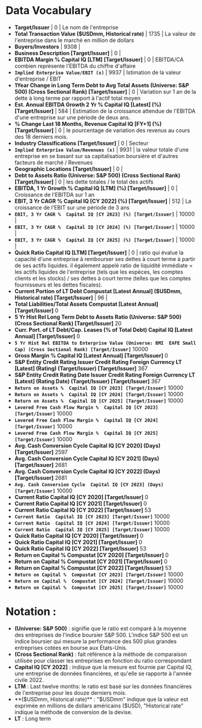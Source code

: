 
# **Data Vocabulary** 

- **Target/Issuer** | 0 | Le nom de l'entreprise
- **Total Transaction Value ($USDmm, Historical rate)** | 1735 | La valeur de l'entreprise dans le marché en million de dollars
- **Buyers/Investors** | 9308 |
- **Business Description [Target/Issuer]** | 0 |
- **EBITDA Margin %  Capital IQ [LTM] [Target/Issuer]** | 0 |  EBITDA/CA combien représente l'EBITDA du chiffre d'affaire 
- **`Implied Enterprise Value/EBIT (x)`** | 9937 | Istimation de la valeur d'entreprise / EBIT
- **1Year Change in Long Term Debt to Avg Total Assets (Universe: S&P 500) (Cross Sectional Rank) [Target/Issuer]** | 0 | Variation sur 1 an de la dette à long terme par rapport à l'actif total moyen
- **Est. Annual EBITDA Growth  2 Yr %  Capital IQ [Latest] (%) [Target/Issuer]** | 584 | Estimation de la croissance attendue de l'EBITDA d'une entreprise sur une période de deux ans.
- **% Change Last 18 Months, Revenue  Capital IQ [FY+1] (%) [Target/Issuer]** | 0 | le pourcentage de variation des revenus au cours des 18 derniers mois.
- **Industry Classifications [Target/Issuer]** | 0 | Secteur
- **`Implied Enterprise Value/Revenues (x)`** | 9931 | la valeur totale d'une entreprise en se basant sur sa capitalisation boursière et d'autres facteurs de marché / Revenues
- **Geographic Locations [Target/Issuer]** | 0 | 
- **Debt to Assets Ratio (Universe: S&P 500) (Cross Sectional Rank) [Target/Issuer]** | 0 | les dette totales / le total des actifs
- **EBITDA, 1 Yr Growth %  Capital IQ [LTM] (%) [Target/Issuer]** | 0 | Croissance de l'EBITDA sur 1 an
- **EBIT, 3 Yr CAGR %  Capital IQ [CY 2022] (%) [Target/Issuer]** | 512 | La croissance de l'EBIT sur une période de 3 ans 
- **`EBIT, 3 Yr CAGR %  Capital IQ [CY 2023] (%) [Target/Issuer]`** | 10000 |
- **`EBIT, 3 Yr CAGR %  Capital IQ [CY 2024] (%) [Target/Issuer]`** | 10000 |
- **`EBIT, 3 Yr CAGR %  Capital IQ [CY 2025] (%) [Target/Issuer]`** | 10000 |
- **Quick Ratio  Capital IQ [LTM] [Target/Issuer]** | 0 | ratio qui évalue la capacité d'une entreprise à rembourser ses dettes à court terme à partir de ses actifs liquides. il également appelé ratio de liquidité immédiate = les actifs liquides de l'entreprise (tels que les espèces, les comptes clients et les stocks) / ses dettes à court terme (telles que les comptes fournisseurs et les dettes fiscales).
- **Current Portion of LT Debt  Compustat [Latest Annual] ($USDmm, Historical rate) [Target/Issuer]** | 96 |
- **Total Liabilities/Total Assets  Compustat [Latest Annual] [Target/Issuer]**                                                              0
- **5 Yr Hist Rel Long Term Debt to Assets Ratio (Universe: S&P 500) (Cross Sectional Rank) [Target/Issuer]**                               20
- **Curr. Port. of LT Debt/Cap. Leases (% of Total Debt)  Capital IQ [Latest Annual] [Target/Issuer]**                                       0
- **`5 Yr Hist Rel EBITDA to Enterprise Value (Universe: BMI  EAFE Small Cap) (Cross Sectional Rank) [Target/Issuer]`**                    10000
- **Gross Margin %  Capital IQ [Latest Annual] [Target/Issuer]**                                                                             0
- **S&P Entity Credit Rating  Issuer Credit Rating  Foreign Currency LT [Latest] (Rating) (Target/Issuer) [Target/Issuer]**                367
- **S&P Entity Credit Rating Date  Issuer Credit Rating  Foreign Currency LT [Latest] (Rating Date) (Target/Issuer) [Target/Issuer]**      367
- **`Return on Assets %  Capital IQ [CY 2023] [Target/Issuer]`**                                                                           10000
- **`Return on Assets %  Capital IQ [CY 2024] [Target/Issuer]`**                                                                           10000
- **`Return on Assets %  Capital IQ [CY 2025] [Target/Issuer]`**                                                                           10000
- **`Levered Free Cash Flow Margin %  Capital IQ [CY 2023] [Target/Issuer]`**                                                              10000
- **`Levered Free Cash Flow Margin %  Capital IQ [CY 2024] [Target/Issuer]`**                                                              10000
- **`Levered Free Cash Flow Margin %  Capital IQ [CY 2025] [Target/Issuer]`**                                                              10000
- **Avg. Cash Conversion Cycle  Capital IQ [CY 2020] (Days) [Target/Issuer]**                                                             2597
- **Avg. Cash Conversion Cycle  Capital IQ [CY 2021] (Days) [Target/Issuer]**                                                             2681
- **Avg. Cash Conversion Cycle  Capital IQ [CY 2022] (Days) [Target/Issuer]**                                                             2681
- **`Avg. Cash Conversion Cycle  Capital IQ [CY 2023] (Days) [Target/Issuer]`**                                                            10000
- **Current Ratio  Capital IQ [CY 2020] [Target/Issuer]**                                                                                    0
- **Current Ratio  Capital IQ [CY 2021] [Target/Issuer]**                                                                                    0
- **Current Ratio  Capital IQ [CY 2022] [Target/Issuer]**                                                                                   53
- **`Current Ratio  Capital IQ [CY 2023] [Target/Issuer]`**                                                                                10000
- **`Current Ratio  Capital IQ [CY 2024] [Target/Issuer]`**                                                                                10000
- **`Current Ratio  Capital IQ [CY 2025] [Target/Issuer]`**                                                                                10000
- **Quick Ratio  Capital IQ [CY 2020] [Target/Issuer]**                                                                                      0
- **Quick Ratio  Capital IQ [CY 2021] [Target/Issuer]**                                                                                      0
- **Quick Ratio  Capital IQ [CY 2022] [Target/Issuer]**                                                                                     53
- **Return on Capital %  Compustat [CY 2020] [Target/Issuer]**                                                                               0
- **Return on Capital %  Compustat [CY 2021] [Target/Issuer]**                                                                               0
- **Return on Capital %  Compustat [CY 2022] [Target/Issuer]**                                                                              53
- **`Return on Capital %  Compustat [CY 2023] [Target/Issuer]`**                                                                           10000
- **`Return on Capital %  Compustat [CY 2024] [Target/Issuer]`**                                                                           10000
- **`Return on Capital %  Compustat [CY 2025] [Target/Issuer]`**                                                                           10000



# Notation : 

- **(Universe: S&P 500)**  :  signifie que le ratio est comparé à la moyenne des entreprises de l'indice boursier S&P 500. L'indice S&P 500 est un indice boursier qui mesure la performance des 500 plus grandes entreprises cotées en bourse aux États-Unis.
- **(Cross Sectional Rank)** :  fait référence à la méthode de comparaison utilisée pour classer les entreprises en fonction du ratio correspondant
- **Capital IQ [CY 2022]** : indique que la mesure est fournie par Capital IQ, une entreprise de données financières, et qu'elle se rapporte à l'année civile 2022.
- **LTM** : Last twelve months: le ratio est basé sur les données financières de l'entreprise pour les douze derniers mois.
- **($USDmm, Historical rate)** : "$USDmm" indique que la valeur est exprimée en millions de dollars américains ($USD), "Historical rate" indique la méthode de conversion de la devise.
- **LT** : Long term


